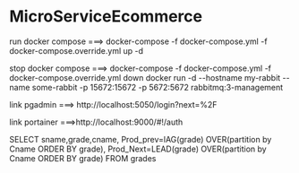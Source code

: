 # MicroServiceEcommerce

run docker compose ===>
docker-compose -f docker-compose.yml -f docker-compose.override.yml up -d

stop docker compose ===>
docker-compose -f docker-compose.yml -f docker-compose.override.yml down
docker run -d --hostname my-rabbit --name some-rabbit -p 15672:15672 -p 5672:5672 rabbitmq:3-management


link pgadmin ===> http://localhost:5050/login?next=%2F

link portainer  ===>http://localhost:9000/#!/auth


SELECT sname,grade,cname,
	   Prod_prev=lAG(grade) OVER(partition by Cname ORDER BY grade),
	   Prod_Next=LEAD(grade) OVER(partition by Cname ORDER BY grade)
FROM grades

